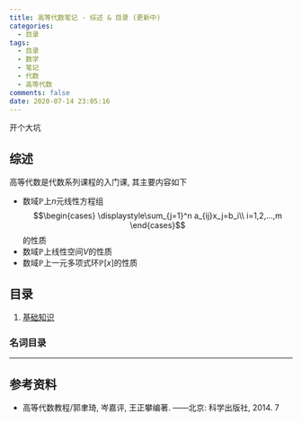 ```yaml
---
title: 高等代数笔记 - 综述 & 目录 (更新中)
categories:
  - 目录
tags:
  - 目录
  - 数学
  - 笔记
  - 代数
  - 高等代数
comments: false
date: 2020-07-14 23:05:16
---
```


开个大坑

<!-- more -->

## 综述

高等代数是代数系列课程的入门课, 其主要内容如下

- 数域$\mathbb{P}$上$n$元线性方程组
  $$\begin{cases}
    \displaystyle\sum_{j=1}^n a_{ij}x_j=b_i\\
    i=1,2,...,m
  \end{cases}$$
  的性质
- 数域$\mathbb{P}$上线性空间$V$的性质
- 数域$\mathbb{P}$上一元多项式环$\mathbb{P}[x]$的性质

## 目录

1. [基础知识](/article/advanced-algebra/0001/)

### 名词目录

---

## 参考资料

- 高等代数教程/郭聿琦, 岑嘉评, 王正攀编著. ——北京: 科学出版社, 2014. 7
